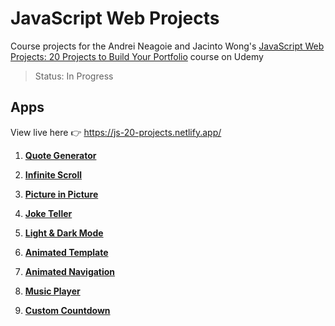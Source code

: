 # JavaScript Web Projects
Course projects for the Andrei Neagoie and Jacinto  Wong's [JavaScript Web Projects: 20 Projects to Build Your Portfolio](https://www.udemy.com/course/javascript-web-projects-to-build-your-portfolio-resume/) course on Udemy
> Status: In Progress

## Apps
View live here :point_right:  https://js-20-projects.netlify.app/

1. **[Quote Generator](/01-quote-generator)**

2. **[Infinite Scroll](/02-infinite-scroll)**

3. **[Picture in Picture](/03-picture-in-picture)**  

4. **[Joke Teller](/04-joke-teller)**

5. **[Light & Dark Mode](/05-light-dark-mode)** 

6. **[Animated Template](/06-animated-template)**

7. **[Animated Navigation](/07-navigation-nation)**

8. **[Music Player](/08-music-player)**

9. **[Custom Countdown](/09-custom-countdown)**
    
